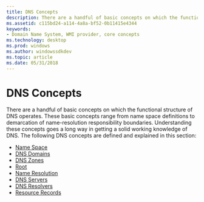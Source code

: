 ```yaml
---
title: DNS Concepts
description: There are a handful of basic concepts on which the functional structure of DNS operates.
ms.assetid: c115bd24-a114-4a8a-bf52-0b11415e4344
keywords:
- Domain Name System, WMI provider, core concepts
ms.technology: desktop
ms.prod: windows
ms.author: windowssdkdev
ms.topic: article
ms.date: 05/31/2018
---
```


# DNS Concepts

There are a handful of basic concepts on which the functional structure of DNS operates. These basic concepts range from name space definitions to demarcation of name-resolution responsibility boundaries. Understanding these concepts goes a long way in getting a solid working knowledge of DNS. The following DNS concepts are defined and explained in this section:

-   [Name Space](name-space.md)
-   [DNS Domains](dns-domains.md)
-   [DNS Zones](dns-zones.md)
-   [Root](root.md)
-   [Name Resolution](name-resolution.md)
-   [DNS Servers](dns-servers.md)
-   [DNS Resolvers](dns-resolvers.md)
-   [Resource Records](resource-records.md)

 

 




